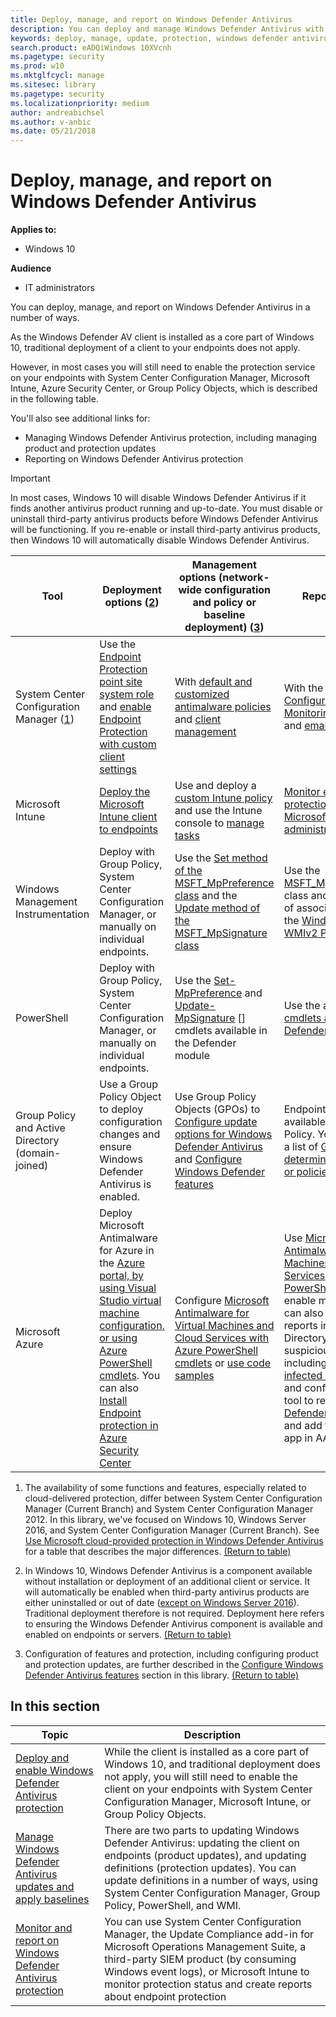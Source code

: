 ```yaml
---
title: Deploy, manage, and report on Windows Defender Antivirus
description: You can deploy and manage Windows Defender Antivirus with Group Policy, Configuration Manager, WMI, PowerShell, or Intune
keywords: deploy, manage, update, protection, windows defender antivirus
search.product: eADQiWindows 10XVcnh
ms.pagetype: security
ms.prod: w10
ms.mktglfcycl: manage
ms.sitesec: library
ms.pagetype: security
ms.localizationpriority: medium
author: andreabichsel
ms.author: v-anbic
ms.date: 05/21/2018
---
```


# Deploy, manage, and report on Windows Defender Antivirus

**Applies to:**

- Windows 10

**Audience**

- IT administrators

You can deploy, manage, and report on Windows Defender Antivirus in a number of ways. 

As the Windows Defender AV client is installed as a core part of Windows 10, traditional deployment of a client to your endpoints does not apply.

However, in most cases you will still need to enable the protection service on your endpoints with System Center Configuration Manager, Microsoft Intune, Azure Security Center, or Group Policy Objects, which is described in the following table.

You'll also see additional links for:
- Managing Windows Defender Antivirus protection, including managing product and protection updates
- Reporting on Windows Defender Antivirus protection

> [!IMPORTANT]
> In most cases, Windows 10 will disable Windows Defender Antivirus if it finds another antivirus product running and up-to-date. You must disable or uninstall third-party antivirus products before Windows Defender Antivirus will be functioning. If you re-enable or install third-party antivirus products, then Windows 10 will automatically disable Windows Defender Antivirus. 


Tool|Deployment options (<a href="#fn2" id="ref2">2</a>)|Management options (network-wide configuration and policy or baseline deployment) ([3](#fn3))|Reporting options  
---|---|---|---  
System Center Configuration Manager ([1](#fn1))|Use the [Endpoint Protection point site system role][] and [enable Endpoint Protection with custom client settings][]|With [default and customized antimalware policies][] and [client management][]|With the default [Configuration Manager Monitoring workspace][] and [email alerts][]  
Microsoft Intune|[Deploy the Microsoft Intune client to endpoints][]|Use and deploy a [custom Intune policy][] and use the Intune console to [manage tasks][]|[Monitor endpoint protection in the Microsoft Intune administration console][]  
Windows Management Instrumentation|Deploy with Group Policy, System Center Configuration Manager, or manually on individual endpoints.|Use the [Set method of the MSFT_MpPreference class][] and the [Update method of the MSFT_MpSignature class][]|Use the [MSFT_MpComputerStatus][] class and the get method of associated classes in the [Windows Defender WMIv2 Provider][]
PowerShell|Deploy with Group Policy, System Center Configuration Manager, or manually on individual endpoints.|Use the [Set-MpPreference][] and [Update-MpSignature] [] cmdlets available in the Defender module|Use the appropriate [Get- cmdlets available in the Defender module][]
Group Policy and Active Directory (domain-joined)|Use a Group Policy Object to deploy configuration changes and ensure Windows Defender Antivirus is enabled.|Use Group Policy Objects (GPOs) to [Configure update options for Windows Defender Antivirus][] and [Configure Windows Defender features][]|Endpoint reporting is not available with Group Policy. You can generate a list of [Group Policies to determine if any settings or policies are not applied][]
Microsoft Azure|Deploy Microsoft Antimalware for Azure in the [Azure portal, by using Visual Studio virtual machine configuration, or using Azure PowerShell cmdlets](https://docs.microsoft.com/en-us/azure/security/azure-security-antimalware#antimalware-deployment-scenarios). You can also [Install Endpoint protection in Azure Security Center](https://docs.microsoft.com/en-us/azure/security-center/security-center-install-endpoint-protection)|Configure [Microsoft Antimalware for Virtual Machines and Cloud Services with Azure PowerShell cmdlets](https://docs.microsoft.com/en-us/powershell/servicemanagement/azure.antimalware/v3.4.0/azure.antimalware) or [use code samples](https://gallery.technet.microsoft.com/Antimalware-For-Azure-5ce70efe)|Use [Microsoft Antimalware for Virtual Machines and Cloud Services with Azure PowerShell cmdlets](https://docs.microsoft.com/en-us/powershell/servicemanagement/azure.antimalware/v3.4.0/azure.antimalware) to enable monitoring. You can also review usage reports in Azure Active Directory to determine suspicious activity, including the [Possibly infected devices][] report and configure an SIEM tool to report on [Windows Defender Antivirus events][] and add that tool as an app in AAD.

1. <span id="fn1" />The availability of some functions and features, especially related to cloud-delivered protection, differ between System Center Configuration Manager (Current Branch) and System Center Configuration Manager 2012. In this library, we've focused on Windows 10, Windows Server 2016, and System Center Configuration Manager (Current Branch). See [Use Microsoft cloud-provided protection in Windows Defender Antivirus](utilize-microsoft-cloud-protection-windows-defender-antivirus.md) for a table that describes the major differences. [(Return to table)](#ref2)
  
2.	<span id="fn2" />In Windows 10, Windows Defender Antivirus is a component available without installation or deployment of an additional client or service. It will automatically be enabled when third-party antivirus products are either uninstalled or out of date ([except on Windows Server 2016](windows-defender-antivirus-on-windows-server-2016.md)). Traditional deployment therefore is not required. Deployment here refers to ensuring the Windows Defender Antivirus component is available and enabled on endpoints or servers. [(Return to table)](#ref2)

3. <span id="fn3" />Configuration of features and protection, including configuring product and protection updates, are further described in the [Configure Windows Defender Antivirus features](configure-notifications-windows-defender-antivirus.md) section in this library. [(Return to table)](#ref2)



[Endpoint Protection point site system role]: https://docs.microsoft.com/en-us/sccm/protect/deploy-use/endpoint-protection-site-role
[default and customized antimalware policies]:  https://docs.microsoft.com/en-us/sccm/protect/deploy-use/endpoint-antimalware-policies
[client management]:  https://docs.microsoft.com/en-us/sccm/core/clients/manage/manage-clients
[enable Endpoint Protection with custom client settings]:  https://docs.microsoft.com/en-us/sccm/protect/deploy-use/endpoint-protection-configure-client
[Configuration Manager Monitoring workspace]:  https://docs.microsoft.com/en-us/sccm/protect/deploy-use/monitor-endpoint-protection 
[email alerts]:  https://docs.microsoft.com/en-us/sccm/protect/deploy-use/endpoint-configure-alerts
[Deploy the Microsoft Intune client to endpoints]: https://docs.microsoft.com/en-us/intune/deploy-use/help-secure-windows-pcs-with-endpoint-protection-for-microsoft-intune
[custom Intune policy]:  https://docs.microsoft.com/en-us/intune/deploy-use/help-secure-windows-pcs-with-endpoint-protection-for-microsoft-intune#configure-microsoft-intune-endpoint-protection
 [custom Intune policy]:  https://docs.microsoft.com/en-us/intune/deploy-use/help-secure-windows-pcs-with-endpoint-protection-for-microsoft-intune#configure-microsoft-intune-endpoint-protection 
[manage tasks]: https://docs.microsoft.com/en-us/intune/deploy-use/help-secure-windows-pcs-with-endpoint-protection-for-microsoft-intune#choose-management-tasks-for-endpoint-protection
[Monitor endpoint protection in the Microsoft Intune administration console]: https://docs.microsoft.com/en-us/intune/deploy-use/help-secure-windows-pcs-with-endpoint-protection-for-microsoft-intune#monitor-endpoint-protection
[Set method of the MSFT_MpPreference class]:  https://msdn.microsoft.com/en-us/library/dn439474 
[Update method of the MSFT_MpSignature class]:  https://msdn.microsoft.com/en-us/library/dn439474
[MSFT_MpComputerStatus]:  https://msdn.microsoft.com/en-us/library/dn455321 
[Windows Defender WMIv2 Provider]: https://msdn.microsoft.com/en-us/library/dn439477
[Set-MpPreference]:  https://technet.microsoft.com/itpro/powershell/windows/defender/set-mppreference.md
[Update-MpSignature]: https://technet.microsoft.com/itpro/powershell/windows/defender/update-mpsignature
[Get- cmdlets available in the Defender module]: https://technet.microsoft.com/itpro/powershell/windows/defender/index
[Configure update options for Windows Defender Antivirus]: manage-updates-baselines-windows-defender-antivirus.md
[Configure Windows Defender features]: configure-windows-defender-antivirus-features.md
[Group Policies to determine if any settings or policies are not applied]: https://technet.microsoft.com/en-us/library/cc771389.aspx
[Possibly infected devices]: https://docs.microsoft.com/en-us/azure/active-directory/active-directory-reporting-sign-ins-from-possibly-infected-devices
[Windows Defender Antivirus events]: troubleshoot-windows-defender-antivirus.md


## In this section

Topic | Description 
---|---
[Deploy and enable Windows Defender Antivirus protection](deploy-windows-defender-antivirus.md) | While the client is installed as a core part of Windows 10, and traditional deployment does not apply, you will still need to enable the client on your endpoints with System Center Configuration Manager, Microsoft Intune, or Group Policy Objects.
[Manage Windows Defender Antivirus updates and apply baselines](manage-updates-baselines-windows-defender-antivirus.md) | There are two parts to updating Windows Defender Antivirus: updating the client on endpoints (product updates), and updating definitions (protection updates). You can update definitions in a number of ways, using System Center Configuration Manager, Group Policy, PowerShell, and WMI.
[Monitor and report on Windows Defender Antivirus protection](report-monitor-windows-defender-antivirus.md) | You can use System Center Configuration Manager, the Update Compliance add-in for Microsoft Operations Management Suite, a third-party SIEM product (by consuming Windows event logs), or Microsoft Intune to monitor protection status and create reports about endpoint protection


